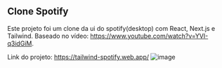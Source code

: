 ## Clone Spotify
Este projeto foi um clone da ui do spotify(desktop) com React, Next.js e Tailwind. Baseado no vídeo: <a href="https://www.youtube.com/watch?v=YVI-q3idGiM">https://www.youtube.com/watch?v=YVI-q3idGiM</a>.

Link do projeto: <a href="https://tailwind-spotify.web.app/">https://tailwind-spotify.web.app/</a>
![image](https://github.com/xXG4briel/Spotify-Clone/assets/62632117/54b10f55-5a20-47c4-b00b-e3973bad2353)
